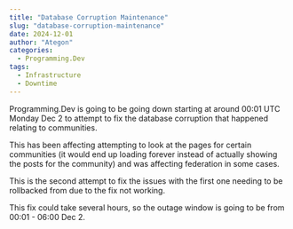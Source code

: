 ```yaml
---
title: "Database Corruption Maintenance"
slug: "database-corruption-maintenance"
date: 2024-12-01
author: "Ategon"
categories:
  - Programming.Dev
tags:
  - Infrastructure
  - Downtime
---
```


Programming.Dev is going to be going down starting at around 00:01 UTC Monday Dec 2 to attempt to fix the database corruption that happened relating to communities.

This has been affecting attempting to look at the pages for certain communities (it would end up loading forever instead of actually showing the posts for the community) and was affecting federation in some cases.

This is the second attempt to fix the issues with the first one needing to be rollbacked from due to the fix not working.

This fix could take several hours, so the outage window is going to be from 00:01 - 06:00 Dec 2.
